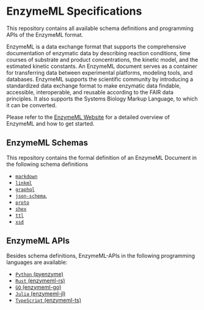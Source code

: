 

# EnzymeML Specifications

This repository contains all available schema definitions and programming APIs of the EnzymeML format.

EnzymeML is a data exchange format that supports the comprehensive documentation of enzymatic data by describing reaction conditions, time courses of substrate and product concentrations, the kinetic model, and the estimated kinetic constants. An EnzymeML document serves as a container for transferring data between experimental platforms, modeling tools, and databases. EnzymeML supports the scientific community by introducing a standardized data exchange format to make enzymatic data findable, accessible, interoperable, and reusable according to the FAIR data principles. It also supports the Systems Biology Markup Language, to which it can be converted.

Please refer to the [EnzymeML Website](enzymeml.org) for a detailed overview of EnzymeML and how to get started.

## EnzymeML Schemas
This repository contains the formal definition of an EnzymeML Document in the following schema definitions
- [`markdown`](specifications/v2.md)
- [`linkml`](schemes/v2/enzymeml-v2-linkml.yaml)
- [`graphql`](schemes/v2/enzymeml-v2.graphql)
- [`json-schema`](schemes/v2/enzymeml-v2.json),
- [`proto`](schemes/v2/enzymeml-v2.proto)
- [`shex`](schemes/v2/enzymeml-v2.shex)
- [`ttl`](schemes/v2/enzymeml-v2.ttl)
- [`xsd`](schemes/v2/enzymeml-v2.xsd)

## EnzymeML APIs
Besides schema definitions, EnzymeML-APIs in the following programming languages are available:
- [`Python` (pyenzyme)](https://github.com/EnzymeML/PyEnzyme)
- [`Rust` (enzymeml-rs)](https://github.com/EnzymeML/enzymeml-rs)
- [`GO` (enzymeml-go)](enzymeml-go)
- [`Julia` (enzymeml-jl)](enzymeml-jl)
- [`TypeScript` (enzymeml-ts)](enzymeml-ts)